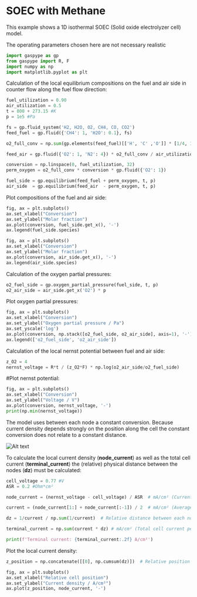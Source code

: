 # SOEC with Methane

This example shows a 1D isothermal SOEC (Solid oxide electrolyzer cell) model.

The operating parameters chosen here are not necessary realistic

```python
import gaspype as gp
from gaspype import R, F
import numpy as np
import matplotlib.pyplot as plt
```

Calculation of the local equilibrium compositions on the fuel and air
side in counter flow along the fuel flow direction:
```python
fuel_utilization = 0.90
air_utilization = 0.5
t = 800 + 273.15 #K
p = 1e5 #Pa

fs = gp.fluid_system('H2, H2O, O2, CH4, CO, CO2')
feed_fuel = gp.fluid({'CH4': 1, 'H2O': 0.1}, fs)

o2_full_conv = np.sum(gp.elements(feed_fuel)[['H', 'C' ,'O']] * [1/4, 1, -1/2])

feed_air = gp.fluid({'O2': 1, 'N2': 4}) * o2_full_conv / air_utilization

conversion = np.linspace(0, fuel_utilization, 32)
perm_oxygen = o2_full_conv * conversion * gp.fluid({'O2': 1})

fuel_side = gp.equilibrium(feed_fuel + perm_oxygen, t, p)
air_side  = gp.equilibrium(feed_air  - perm_oxygen, t, p)
```

Plot compositions of the fuel and air side:
```python
fig, ax = plt.subplots()
ax.set_xlabel("Conversion")
ax.set_ylabel("Molar fraction")
ax.plot(conversion, fuel_side.get_x(), '-')
ax.legend(fuel_side.species)

fig, ax = plt.subplots()
ax.set_xlabel("Conversion")
ax.set_ylabel("Molar fraction")
ax.plot(conversion, air_side.get_x(), '-')
ax.legend(air_side.species)
```

Calculation of the oxygen partial pressures:
```python
o2_fuel_side = gp.oxygen_partial_pressure(fuel_side, t, p)
o2_air_side = air_side.get_x('O2') * p
```

Plot oxygen partial pressures:
```python
fig, ax = plt.subplots()
ax.set_xlabel("Conversion")
ax.set_ylabel("Oxygen partial pressure / Pa")
ax.set_yscale('log')
ax.plot(conversion, np.stack([o2_fuel_side, o2_air_side], axis=1), '-')
ax.legend(['o2_fuel_side', 'o2_air_side'])
```

Calculation of the local nernst potential between fuel and air side:
```python
z_O2 = 4
nernst_voltage = R*t / (z_O2*F) * np.log(o2_air_side/o2_fuel_side)
```

#Plot nernst potential:
```python
fig, ax = plt.subplots()
ax.set_xlabel("Conversion")
ax.set_ylabel("Voltage / V")
ax.plot(conversion, nernst_voltage, '-')
print(np.min(nernst_voltage))
```

The model uses between each node a constant conversion. Because
current density depends strongly on the position along the cell
the constant conversion does not relate to a constant distance.

![Alt text](../../media/soc_inverted.svg)

To calculate the local current density (**node_current**) as well
as the total cell current (**terminal_current**) the (relative)
physical distance between the nodes (**dz**) must be calculated:
```python
cell_voltage = 0.77 #V
ASR = 0.2 #Ohm*cm²

node_current = (nernst_voltage - cell_voltage) / ASR  # mA/cm² (Current density at each node)

current = (node_current[1:] + node_current[:-1]) / 2  # mA/cm² (Average current density between the nodes)

dz = 1/current / np.sum(1/current)  # Relative distance between each node

terminal_current = np.sum(current * dz) # mA/cm² (Total cell current per cell area)

print(f'Terminal current: {terminal_current:.2f} A/cm²')
```

Plot the local current density:
```python
z_position = np.concatenate([[0], np.cumsum(dz)])  # Relative position of each node

fig, ax = plt.subplots()
ax.set_xlabel("Relative cell position")
ax.set_ylabel("Current density / A/cm²")
ax.plot(z_position, node_current, '-')
```

